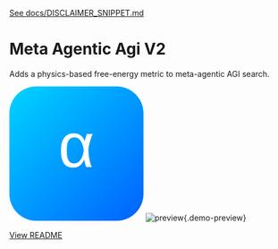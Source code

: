 [See docs/DISCLAIMER_SNIPPET.md](../DISCLAIMER_SNIPPET.md)

# Meta Agentic Agi V2

Adds a physics-based free-energy metric to meta-agentic AGI search.

![screenshot](../meta_agentic_agi_v2/assets/logo.svg)
![preview](https://media.giphy.com/media/hvRJCLFzcasrR4ia7z/giphy.gif){.demo-preview}


[View README](../../alpha_factory_v1/demos/meta_agentic_agi_v2/README.md)
